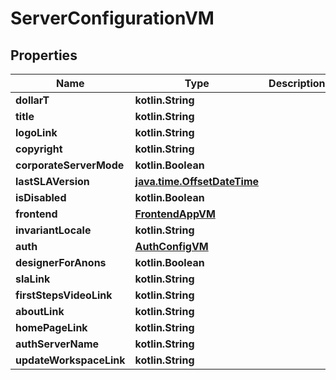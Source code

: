 
# ServerConfigurationVM

## Properties
Name | Type | Description | Notes
------------ | ------------- | ------------- | -------------
**dollarT** | **kotlin.String** |  | 
**title** | **kotlin.String** |  |  [optional]
**logoLink** | **kotlin.String** |  |  [optional]
**copyright** | **kotlin.String** |  |  [optional]
**corporateServerMode** | **kotlin.Boolean** |  |  [optional]
**lastSLAVersion** | [**java.time.OffsetDateTime**](java.time.OffsetDateTime.md) |  |  [optional]
**isDisabled** | **kotlin.Boolean** |  |  [optional]
**frontend** | [**FrontendAppVM**](FrontendAppVM.md) |  |  [optional]
**invariantLocale** | **kotlin.String** |  |  [optional]
**auth** | [**AuthConfigVM**](AuthConfigVM.md) |  |  [optional]
**designerForAnons** | **kotlin.Boolean** |  |  [optional]
**slaLink** | **kotlin.String** |  |  [optional]
**firstStepsVideoLink** | **kotlin.String** |  |  [optional]
**aboutLink** | **kotlin.String** |  |  [optional]
**homePageLink** | **kotlin.String** |  |  [optional]
**authServerName** | **kotlin.String** |  |  [optional]
**updateWorkspaceLink** | **kotlin.String** |  |  [optional]



